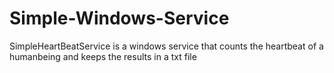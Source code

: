 # Simple-Windows-Service
SimpleHeartBeatService is a windows service that counts the heartbeat of a humanbeing and  keeps the results in a txt file
